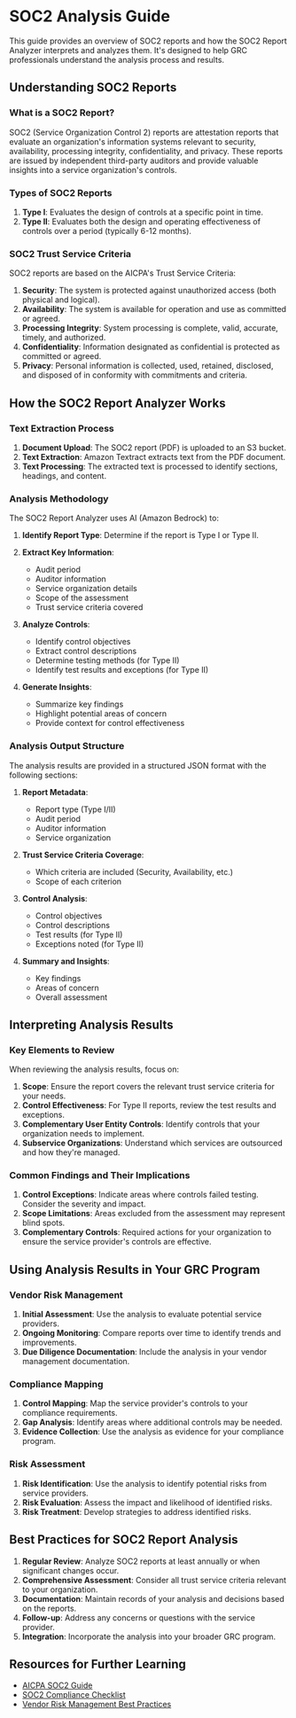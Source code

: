 # SOC2 Analysis Guide

This guide provides an overview of SOC2 reports and how the SOC2 Report Analyzer interprets and analyzes them. It's designed to help GRC professionals understand the analysis process and results.

## Understanding SOC2 Reports

### What is a SOC2 Report?

SOC2 (Service Organization Control 2) reports are attestation reports that evaluate an organization's information systems relevant to security, availability, processing integrity, confidentiality, and privacy. These reports are issued by independent third-party auditors and provide valuable insights into a service organization's controls.

### Types of SOC2 Reports

1. **Type I**: Evaluates the design of controls at a specific point in time.
2. **Type II**: Evaluates both the design and operating effectiveness of controls over a period (typically 6-12 months).

### SOC2 Trust Service Criteria

SOC2 reports are based on the AICPA's Trust Service Criteria:

1. **Security**: The system is protected against unauthorized access (both physical and logical).
2. **Availability**: The system is available for operation and use as committed or agreed.
3. **Processing Integrity**: System processing is complete, valid, accurate, timely, and authorized.
4. **Confidentiality**: Information designated as confidential is protected as committed or agreed.
5. **Privacy**: Personal information is collected, used, retained, disclosed, and disposed of in conformity with commitments and criteria.

## How the SOC2 Report Analyzer Works

### Text Extraction Process

1. **Document Upload**: The SOC2 report (PDF) is uploaded to an S3 bucket.
2. **Text Extraction**: Amazon Textract extracts text from the PDF document.
3. **Text Processing**: The extracted text is processed to identify sections, headings, and content.

### Analysis Methodology

The SOC2 Report Analyzer uses AI (Amazon Bedrock) to:

1. **Identify Report Type**: Determine if the report is Type I or Type II.
2. **Extract Key Information**:
   - Audit period
   - Auditor information
   - Service organization details
   - Scope of the assessment
   - Trust service criteria covered

3. **Analyze Controls**:
   - Identify control objectives
   - Extract control descriptions
   - Determine testing methods (for Type II)
   - Identify test results and exceptions (for Type II)

4. **Generate Insights**:
   - Summarize key findings
   - Highlight potential areas of concern
   - Provide context for control effectiveness

### Analysis Output Structure

The analysis results are provided in a structured JSON format with the following sections:

1. **Report Metadata**:
   - Report type (Type I/II)
   - Audit period
   - Auditor information
   - Service organization

2. **Trust Service Criteria Coverage**:
   - Which criteria are included (Security, Availability, etc.)
   - Scope of each criterion

3. **Control Analysis**:
   - Control objectives
   - Control descriptions
   - Test results (for Type II)
   - Exceptions noted (for Type II)

4. **Summary and Insights**:
   - Key findings
   - Areas of concern
   - Overall assessment

## Interpreting Analysis Results

### Key Elements to Review

When reviewing the analysis results, focus on:

1. **Scope**: Ensure the report covers the relevant trust service criteria for your needs.
2. **Control Effectiveness**: For Type II reports, review the test results and exceptions.
3. **Complementary User Entity Controls**: Identify controls that your organization needs to implement.
4. **Subservice Organizations**: Understand which services are outsourced and how they're managed.

### Common Findings and Their Implications

1. **Control Exceptions**: Indicate areas where controls failed testing. Consider the severity and impact.
2. **Scope Limitations**: Areas excluded from the assessment may represent blind spots.
3. **Complementary Controls**: Required actions for your organization to ensure the service provider's controls are effective.

## Using Analysis Results in Your GRC Program

### Vendor Risk Management

1. **Initial Assessment**: Use the analysis to evaluate potential service providers.
2. **Ongoing Monitoring**: Compare reports over time to identify trends and improvements.
3. **Due Diligence Documentation**: Include the analysis in your vendor management documentation.

### Compliance Mapping

1. **Control Mapping**: Map the service provider's controls to your compliance requirements.
2. **Gap Analysis**: Identify areas where additional controls may be needed.
3. **Evidence Collection**: Use the analysis as evidence for your compliance program.

### Risk Assessment

1. **Risk Identification**: Use the analysis to identify potential risks from service providers.
2. **Risk Evaluation**: Assess the impact and likelihood of identified risks.
3. **Risk Treatment**: Develop strategies to address identified risks.

## Best Practices for SOC2 Report Analysis

1. **Regular Review**: Analyze SOC2 reports at least annually or when significant changes occur.
2. **Comprehensive Assessment**: Consider all trust service criteria relevant to your organization.
3. **Documentation**: Maintain records of your analysis and decisions based on the reports.
4. **Follow-up**: Address any concerns or questions with the service provider.
5. **Integration**: Incorporate the analysis into your broader GRC program.

## Resources for Further Learning

- [AICPA SOC2 Guide](https://www.aicpa.org/interestareas/frc/assuranceadvisoryservices/serviceorganization-smanagement.html)
- [SOC2 Compliance Checklist](https://www.aicpa.org/content/dam/aicpa/interestareas/frc/assuranceadvisoryservices/downloadabledocuments/trust-services-criteria.pdf)
- [Vendor Risk Management Best Practices](https://www.isaca.org/resources/isaca-journal/issues/2018/volume-4/vendor-risk-management-best-practices) 